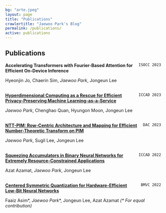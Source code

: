 ```yaml
---
bg: "arte.jpeg"
layout: page
title: "Publications"
crawlertitle: "Jaewoo Park's Blog"
permalink: /publications/
active: publications
---
```


## Publications

<div style="float: right"> <code> ISOCC 2023 </code> </div> 

__Accelerating Transformers with Fourier-Based Attention for Efficient On-Device Inference__ 


Hyeonjin Jo, Chaerin Sim, *Jaewoo Park*, Jongeun Lee
<br/>
<br/>


<div style="float: right"> <code> ICCAD 2023 </code> </div> 

__[Hyperdimensional Computing as a Rescue for Efficient Privacy-Preserving Machine Learning-as-a-Service](../assets/HDC_for_Efficient_PPML__ICCAD_2023_.pdf)__ 


*Jaewoo Park*, Chenghao Quan, Hyungon Moon, Jongeun Lee
<br/>
<br/>


<div style="float: right"> <code> DAC 2023 </code> </div> 

__[NTT-PIM: Row-Centric Architecture and Mapping for Efficient Number-Theoretic Transform on PIM](https://ieeexplore.ieee.org/document/10247747)__ 


*Jaewoo Park*, Sugil Lee, Jongeun Lee
<br/>
<br/>


<div style="float: right"> <code> ICCAD 2022 </code> </div> 

__[Squeezing Accumulators in Binary Neural Networks for Extremely Resource-Constrained Applications](https://dl.acm.org/doi/10.1145/3508352.3549418)__ 


Azat Azamat, *Jaewoo Park*, Jongeun Lee
<br/>
<br/>


<div style="float: right"> <code> BMVC 2022 </code> </div> 

__[Centered Symmetric Quantization for Hardware-Efficient Low-Bit Neural Networks](https://bmvc2022.mpi-inf.mpg.de/0538.pdf)__ 


Faaiz Asim\*, *Jaewoo Park*\*,  Jongeun Lee, Azat Azamat    *(\* For equal contribution)*
<br/>
<br/>